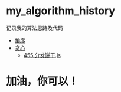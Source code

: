 # my_algorithm_history
记录我的算法思路及代码

<!--filetoc-start-->
- [排序](https://github.com/zsf1482451437/my_algorithm_history/tree/main/src/排序)
- [贪心](https://github.com/zsf1482451437/my_algorithm_history/tree/main/src/贪心)
  - [455.分发饼干.js](https://github.com/zsf1482451437/my_algorithm_history/tree/main/src/贪心/455.分发饼干.js)
<!--filetoc-end-->

# 加油，你可以！
